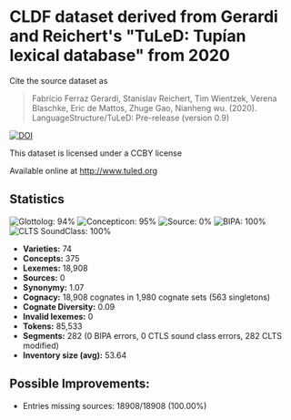 # CLDF dataset derived from Gerardi and Reichert's "TuLeD: Tupían lexical database" from 2020

Cite the source dataset as

> Fabrício Ferraz Gerardi, Stanislav Reichert, Tim Wientzek, Verena Blaschke, Eric de Mattos, Zhuge Gao, Nianheng wu. (2020). LanguageStructure/TuLeD: Pre-release (version 0.9)

[![DOI](https://zenodo.org/badge/263996134.svg)](https://zenodo.org/badge/latestdoi/263996134)

This dataset is licensed under a CCBY license

Available online at http://www.tuled.org

## Statistics


![Glottolog: 94%](https://img.shields.io/badge/Glottolog-94%25-green.svg "Glottolog: 94%")
![Concepticon: 95%](https://img.shields.io/badge/Concepticon-95%25-green.svg "Concepticon: 95%")
![Source: 0%](https://img.shields.io/badge/Source-0%25-red.svg "Source: 0%")
![BIPA: 100%](https://img.shields.io/badge/BIPA-100%25-brightgreen.svg "BIPA: 100%")
![CLTS SoundClass: 100%](https://img.shields.io/badge/CLTS%20SoundClass-100%25-brightgreen.svg "CLTS SoundClass: 100%")

- **Varieties:** 74
- **Concepts:** 375
- **Lexemes:** 18,908
- **Sources:** 0
- **Synonymy:** 1.07
- **Cognacy:** 18,908 cognates in 1,980 cognate sets (563 singletons)
- **Cognate Diversity:** 0.09
- **Invalid lexemes:** 0
- **Tokens:** 85,533
- **Segments:** 282 (0 BIPA errors, 0 CTLS sound class errors, 282 CLTS modified)
- **Inventory size (avg):** 53.64

## Possible Improvements:



- Entries missing sources: 18908/18908 (100.00%)
